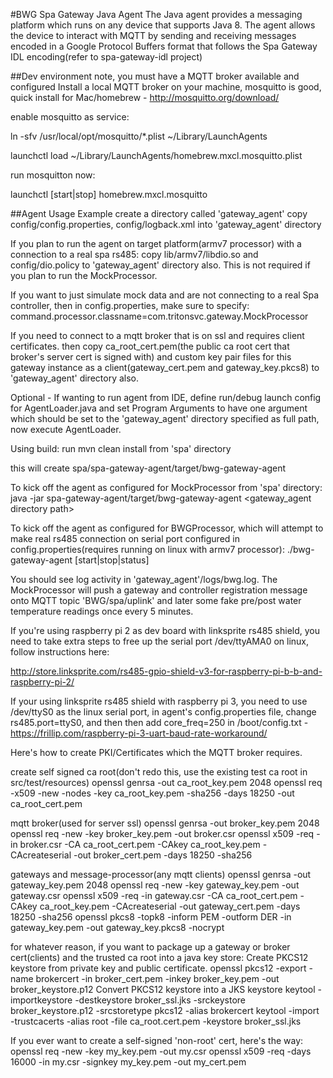 #BWG Spa Gateway Java Agent
The Java agent provides a messaging platform which runs on any
device that supports Java 8. The agent allows the device to interact with
MQTT by sending and receiving messages encoded
in a Google Protocol Buffers format that follows the Spa Gateway IDL encoding(refer to spa-gateway-idl project)


##Dev environment note, you must have a MQTT broker available and configured
Install a local MQTT broker on your machine, mosquitto is good, quick install for Mac/homebrew - http://mosquitto.org/download/


enable mosquitto as service:

ln -sfv /usr/local/opt/mosquitto/*.plist ~/Library/LaunchAgents

launchctl load ~/Library/LaunchAgents/homebrew.mxcl.mosquitto.plist

run mosquitton now:

launchctl [start|stop] homebrew.mxcl.mosquitto


##Agent Usage Example
create a directory called 'gateway_agent'
copy config/config.properties, config/logback.xml into 'gateway_agent' directory
     
     
If you plan to run the agent on target platform(armv7 processor) with a connection to a real spa rs485:
copy lib/armv7/libdio.so and config/dio.policy to 'gateway_agent' directory also. This is not required 
if you plan to run the MockProcessor.


If you want to just simulate mock data and are not connecting to a real Spa controller,
then in config.properties, make sure to specify:
command.processor.classname=com.tritonsvc.gateway.MockProcessor

If you need to connect to a mqtt broker that is on ssl and requires client certificates.
then copy ca_root_cert.pem(the public ca root cert that broker's server cert is signed with) and custom key pair files 
for this gateway instance as a client(gateway_cert.pem and gateway_key.pkcs8) to 'gateway_agent' directory also.


Optional - If wanting to run agent from IDE, define run/debug launch config for AgentLoader.java and set Program Arguments to have one argument
which should be set to the 'gateway_agent' directory specified as full path, now execute AgentLoader.


Using build: 
run mvn clean install from 'spa' directory


this will create spa/spa-gateway-agent/target/bwg-gateway-agent


To kick off the agent as configured for MockProcessor from 'spa' directory:
java -jar spa-gateway-agent/target/bwg-gateway-agent <gateway_agent directory path>


To kick off the agent as configured for BWGProcessor, which will attempt to make real rs485 connection on 
serial port configured in config.properties(requires running on linux with armv7 processor):
./bwg-gateway-agent [start|stop|status]

You should see log activity in 'gateway_agent'/logs/bwg.log. The MockProcessor will push
a gateway and controller registration message onto MQTT topic 'BWG/spa/uplink' and later some
fake pre/post water temperature readings once every 5 minutes.

If you're using raspberry pi 2 as dev board with linksprite rs485 shield, you need to take extra steps to free up the serial
port /dev/ttyAMA0 on linux, follow instructions here:

http://store.linksprite.com/rs485-gpio-shield-v3-for-raspberry-pi-b-b-and-raspberry-pi-2/

If your using linksprite rs485 shield with raspberry pi 3, you need to use /dev/ttyS0 as the linux serial port,
in agent's config.properties file, change rs485.port=ttyS0, and then then add 
core_freq=250 in /boot/config.txt - https://frillip.com/raspberry-pi-3-uart-baud-rate-workaround/

Here's how to create PKI/Certificates which the MQTT broker requires. 
 
create self signed ca root(don't redo this, use the existing test ca root in src/test/resources)
openssl genrsa -out ca_root_key.pem 2048
openssl req -x509 -new -nodes -key ca_root_key.pem -sha256 -days 18250 -out ca_root_cert.pem

mqtt broker(used for server ssl)
openssl genrsa -out broker_key.pem 2048
openssl req -new -key broker_key.pem -out broker.csr
openssl x509 -req -in broker.csr -CA ca_root_cert.pem -CAkey ca_root_key.pem -CAcreateserial -out broker_cert.pem -days 18250 -sha256

gateways and message-processor(any mqtt clients)
openssl genrsa -out gateway_key.pem 2048
openssl req -new -key gateway_key.pem -out gateway.csr
openssl x509 -req -in gateway.csr -CA ca_root_cert.pem -CAkey ca_root_key.pem -CAcreateserial -out gateway_cert.pem -days 18250 -sha256
openssl pkcs8 -topk8 -inform PEM -outform DER -in gateway_key.pem -out gateway_key.pkcs8 -nocrypt

for whatever reason, if you want to package up a gateway or broker cert(clients) and the trusted ca root into a java key store: 
Create PKCS12 keystore from private key and public certificate.
openssl pkcs12 -export -name brokercert -in broker_cert.pem -inkey broker_key.pem -out broker_keystore.p12
Convert PKCS12 keystore into a JKS keystore
keytool -importkeystore -destkeystore broker_ssl.jks -srckeystore broker_keystore.p12 -srcstoretype pkcs12 -alias brokercert
keytool -import -trustcacerts -alias root -file ca_root.cert.pem -keystore broker_ssl.jks

If you ever want to create a self-signed 'non-root' cert, here's the way:
openssl req -new -key my_key.pem -out my.csr
openssl x509 -req -days 16000 -in my.csr -signkey my_key.pem -out my_cert.pem





    

